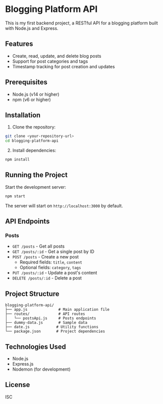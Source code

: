 # Blogging Platform API

This is my first backend project, a RESTful API for a blogging platform built with Node.js and Express.

## Features

- Create, read, update, and delete blog posts
- Support for post categories and tags
- Timestamp tracking for post creation and updates

## Prerequisites

- Node.js (v14 or higher)
- npm (v6 or higher)

## Installation

1. Clone the repository:
```bash
git clone <your-repository-url>
cd blogging-platform-api
```

2. Install dependencies:
```bash
npm install
```

## Running the Project

Start the development server:
```bash
npm start
```

The server will start on `http://localhost:3000` by default.

## API Endpoints

### Posts

- `GET /posts` - Get all posts
- `GET /posts/:id` - Get a single post by ID
- `POST /posts` - Create a new post
  - Required fields: `title`, `content`
  - Optional fields: `category`, `tags`
- `PUT /posts/:id` - Update a post's content
- `DELETE /posts/:id` - Delete a post

## Project Structure

```
blogging-platform-api/
├── app.js              # Main application file
├── routes/             # API routes
│   └── postsApi.js     # Posts endpoints
├── dummy-data.js       # Sample data
├── date.js            # Utility functions
└── package.json       # Project dependencies
```

## Technologies Used

- Node.js
- Express.js
- Nodemon (for development)

## License

ISC 